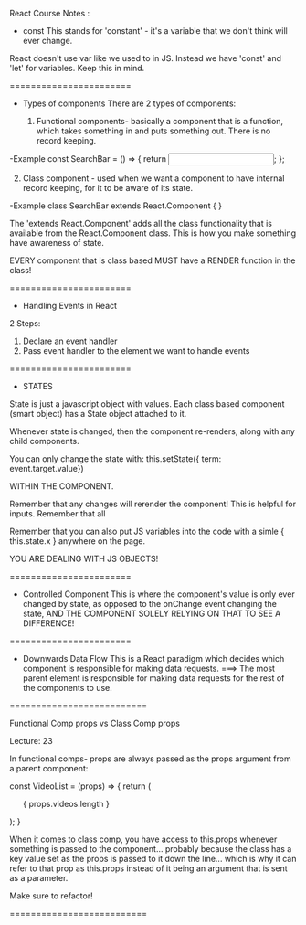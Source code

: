 React Course Notes :

* const
This stands for 'constant' - it's a variable that we don't think will ever change.

React doesn't use var like we used to in JS. Instead we have 'const' and 'let' for variables. Keep this in mind.

=======================

* Types of components
There are 2 types of components:

  1. Functional components- basically a component that is a function, which takes something in and puts something out. There is no record keeping.

-Example
const SearchBar = () => {
  return <input />;
};

  2. Class component - used when we want a component to have internal record keeping, for it to be aware of its state.

  -Example
class SearchBar extends React.Component {
}

The 'extends React.Component' adds all the class functionality that is available from the React.Component class. This is how you make something have awareness of state.

EVERY component that is class based MUST have a RENDER function in the class!

=======================

* Handling Events in React

2 Steps:
1. Declare an event handler
2. Pass event handler to the element we want to handle events

=======================

* STATES

State is just a javascript object with values. Each class based component (smart object) has a State object attached to it.

Whenever state is changed, then the component re-renders, along with any child components.

You can only change the state with:
this.setState({ term: event.target.value})

WITHIN THE COMPONENT.

Remember that any changes will rerender the component! This is helpful for inputs. Remember that all

Remember that you can also put JS variables into the code with a simle { this.state.x } anywhere on the page.

YOU ARE DEALING WITH JS OBJECTS!

=======================

* Controlled Component
This is where the component's value is only ever changed by state, as opposed to the onChange event changing the state, AND THE COMPONENT SOLELY RELYING ON THAT TO SEE A DIFFERENCE!

=======================

* Downwards Data Flow
This is a React paradigm which decides which component is responsible for making data requests. ===> The most parent element is responsible for making data requests for the rest of the components to use.

==========================

Functional Comp props vs Class Comp props

Lecture: 23

In functional comps- props are always passed as the props argument from a parent component:

const VideoList = (props) => {
  return (
    <ul className="col-md-4 list-group">
     { props.videos.length }
    </ul>
  );
}


When it comes to class comp, you have access to this.props whenever something is passed to the component... probably because the class has a key value set as the props is passed to it down the line... which is why it can refer to that prop as this.props instead of it being an argument that is sent as a parameter.

Make sure to refactor!

==========================
